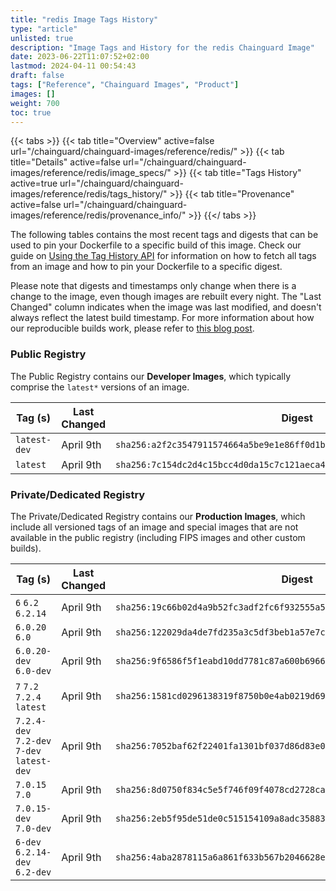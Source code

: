 ```yaml
---
title: "redis Image Tags History"
type: "article"
unlisted: true
description: "Image Tags and History for the redis Chainguard Image"
date: 2023-06-22T11:07:52+02:00
lastmod: 2024-04-11 00:54:43
draft: false
tags: ["Reference", "Chainguard Images", "Product"]
images: []
weight: 700
toc: true
---
```


{{< tabs >}}
{{< tab title="Overview" active=false url="/chainguard/chainguard-images/reference/redis/" >}}
{{< tab title="Details" active=false url="/chainguard/chainguard-images/reference/redis/image_specs/" >}}
{{< tab title="Tags History" active=true url="/chainguard/chainguard-images/reference/redis/tags_history/" >}}
{{< tab title="Provenance" active=false url="/chainguard/chainguard-images/reference/redis/provenance_info/" >}}
{{</ tabs >}}

The following tables contains the most recent tags and digests that can be used to pin your Dockerfile to a specific build of this image. Check our guide on [Using the Tag History API](/chainguard/chainguard-images/using-the-tag-history-api/) for information on how to fetch all tags from an image and how to pin your Dockerfile to a specific digest.

Please note that digests and timestamps only change when there is a change to the image, even though images are rebuilt every night. The "Last Changed" column indicates when the image was last modified, and doesn't always reflect the latest build timestamp. For more information about how our reproducible builds work, please refer to [this blog post](https://www.chainguard.dev/unchained/reproducing-chainguards-reproducible-image-builds).

### Public Registry
The Public Registry contains our **Developer Images**, which typically comprise the `latest*` versions of an image.

| Tag (s)       | Last Changed | Digest                                                                    |
|---------------|--------------|---------------------------------------------------------------------------|
|  `latest-dev` | April 9th    | `sha256:a2f2c3547911574664a5be9e1e86ff0d1b5790621eeeec296c9584314fdf9bf6` |
|  `latest`     | April 9th    | `sha256:7c154dc2d4c15bcc4d0da15c7c121aeca45969fc8a0cc418d9f1eb10505d08e6` |


### Private/Dedicated Registry
The Private/Dedicated Registry contains our **Production Images**, which include all versioned tags of an image and special images that are not available in the public registry (including FIPS images and other custom builds).

| Tag (s)                                     | Last Changed | Digest                                                                    |
|---------------------------------------------|--------------|---------------------------------------------------------------------------|
|  `6` `6.2` `6.2.14`                         | April 9th    | `sha256:19c66b02d4a9b52fc3adf2fc6f932555a5aa0aafc2e33ff7d878ce9a46feff36` |
|  `6.0.20` `6.0`                             | April 9th    | `sha256:122029da4de7fd235a3c5df3beb1a57e7c73997557b3d6b0e41bf96071ceab5e` |
|  `6.0.20-dev` `6.0-dev`                     | April 9th    | `sha256:9f6586f5f1eabd10dd7781c87a600b696619bd62230655338ede2b35c6fe61fc` |
|  `7` `7.2` `7.2.4` `latest`                 | April 9th    | `sha256:1581cd0296138319f8750b0e4ab0219d690870438fb8a5c864d05820ed966f64` |
|  `7.2.4-dev` `7.2-dev` `7-dev` `latest-dev` | April 9th    | `sha256:7052baf62f22401fa1301bf037d86d83e0c582e3f2d98b51477e4a56604c10a3` |
|  `7.0.15` `7.0`                             | April 9th    | `sha256:8d0750f834c5e5f746f09f4078cd2728caaccb8501beecec8f25de757be3ae3c` |
|  `7.0.15-dev` `7.0-dev`                     | April 9th    | `sha256:2eb5f95de51de0c515154109a8adc35883437d6e966238c22d1bbca1a651a8fc` |
|  `6-dev` `6.2.14-dev` `6.2-dev`             | April 9th    | `sha256:4aba2878115a6a861f633b567b2046628eefe252d649726cf7fe69b5c0d6a6f0` |


